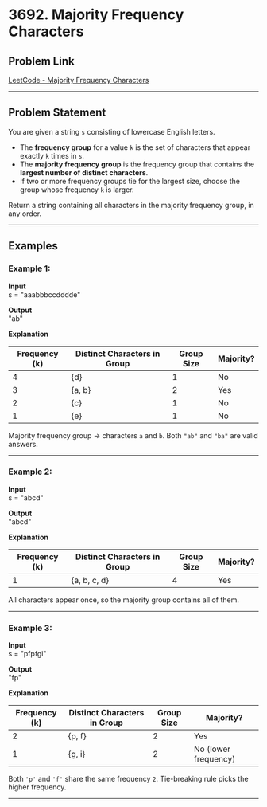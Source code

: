 # 3692. Majority Frequency Characters

## Problem Link
[LeetCode - Majority Frequency Characters](https://leetcode.com/problems/majority-frequency-characters/)

---

## Problem Statement
You are given a string `s` consisting of lowercase English letters.

- The **frequency group** for a value `k` is the set of characters that appear exactly `k` times in `s`.
- The **majority frequency group** is the frequency group that contains the **largest number of distinct characters**.
- If two or more frequency groups tie for the largest size, choose the group whose frequency `k` is larger.

Return a string containing all characters in the majority frequency group, in any order.

---

## Examples

### Example 1:
**Input**  
s = "aaabbbccdddde"


**Output**  
"ab"

**Explanation**

| Frequency (k) | Distinct Characters in Group | Group Size | Majority? |
|---------------|-------------------------------|------------|-----------|
| 4             | {d}                           | 1          | No        |
| 3             | {a, b}                        | 2          | Yes       |
| 2             | {c}                           | 1          | No        |
| 1             | {e}                           | 1          | No        |

Majority frequency group → characters `a` and `b`. Both `"ab"` and `"ba"` are valid answers.

---

### Example 2:
**Input**  
s = "abcd"


**Output**  
"abcd"


**Explanation**

| Frequency (k) | Distinct Characters in Group | Group Size | Majority? |
|---------------|-------------------------------|------------|-----------|
| 1             | {a, b, c, d}                 | 4          | Yes       |

All characters appear once, so the majority group contains all of them.

---

### Example 3:
**Input**  
s = "pfpfgi"


**Output**  
"fp"


**Explanation**

| Frequency (k) | Distinct Characters in Group | Group Size | Majority? |
|---------------|-------------------------------|------------|-----------|
| 2             | {p, f}                        | 2          | Yes       |
| 1             | {g, i}                        | 2          | No (lower frequency) |

Both `'p'` and `'f'` share the same frequency `2`. Tie-breaking rule picks the higher frequency.

---